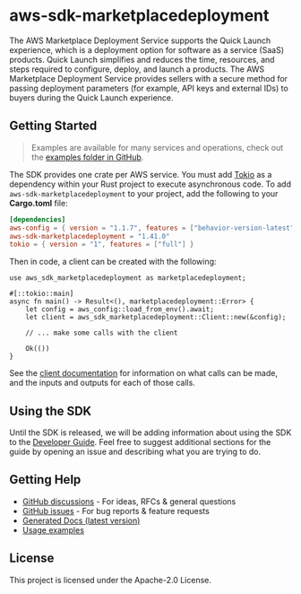 # aws-sdk-marketplacedeployment

The AWS Marketplace Deployment Service supports the Quick Launch experience, which is a deployment option for software as a service (SaaS) products. Quick Launch simplifies and reduces the time, resources, and steps required to configure, deploy, and launch a products. The AWS Marketplace Deployment Service provides sellers with a secure method for passing deployment parameters (for example, API keys and external IDs) to buyers during the Quick Launch experience.

## Getting Started

> Examples are available for many services and operations, check out the
> [examples folder in GitHub](https://github.com/awslabs/aws-sdk-rust/tree/main/examples).

The SDK provides one crate per AWS service. You must add [Tokio](https://crates.io/crates/tokio)
as a dependency within your Rust project to execute asynchronous code. To add `aws-sdk-marketplacedeployment` to
your project, add the following to your **Cargo.toml** file:

```toml
[dependencies]
aws-config = { version = "1.1.7", features = ["behavior-version-latest"] }
aws-sdk-marketplacedeployment = "1.41.0"
tokio = { version = "1", features = ["full"] }
```

Then in code, a client can be created with the following:

```rust,no_run
use aws_sdk_marketplacedeployment as marketplacedeployment;

#[::tokio::main]
async fn main() -> Result<(), marketplacedeployment::Error> {
    let config = aws_config::load_from_env().await;
    let client = aws_sdk_marketplacedeployment::Client::new(&config);

    // ... make some calls with the client

    Ok(())
}
```

See the [client documentation](https://docs.rs/aws-sdk-marketplacedeployment/latest/aws_sdk_marketplacedeployment/client/struct.Client.html)
for information on what calls can be made, and the inputs and outputs for each of those calls.

## Using the SDK

Until the SDK is released, we will be adding information about using the SDK to the
[Developer Guide](https://docs.aws.amazon.com/sdk-for-rust/latest/dg/welcome.html). Feel free to suggest
additional sections for the guide by opening an issue and describing what you are trying to do.

## Getting Help

* [GitHub discussions](https://github.com/awslabs/aws-sdk-rust/discussions) - For ideas, RFCs & general questions
* [GitHub issues](https://github.com/awslabs/aws-sdk-rust/issues/new/choose) - For bug reports & feature requests
* [Generated Docs (latest version)](https://awslabs.github.io/aws-sdk-rust/)
* [Usage examples](https://github.com/awslabs/aws-sdk-rust/tree/main/examples)

## License

This project is licensed under the Apache-2.0 License.

